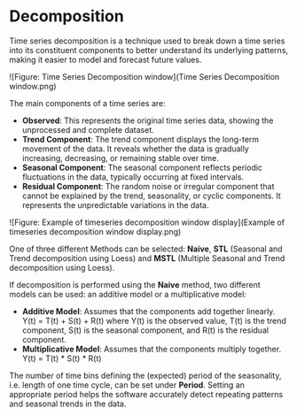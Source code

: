 # Decomposition

Time series decomposition is a technique used to break down a time series into its constituent components to better understand its underlying patterns, making it easier to model and forecast future values.

![Figure: Time Series Decomposition window](Time Series Decomposition window.png)

The main components of a time series are:

- **Observed**: This represents the original time series data, showing the unprocessed and complete dataset.
- **Trend Component**: The trend component displays the long-term movement of the data. It reveals whether the data is gradually increasing, decreasing, or remaining stable over time.
- **Seasonal Component**: The seasonal component reflects periodic fluctuations in the data, typically occurring at fixed intervals.
- **Residual Component**: The random noise or irregular component that cannot be explained by the trend, seasonality, or cyclic components. It represents the unpredictable variations in the data.

![Figure: Example of timeseries decomposition window display](Example of timeseries decomposition window display.png)

One of three different Methods can be selected: **Naive**, **STL** (Seasonal and Trend decomposition using Loess) and **MSTL** (Multiple Seasonal and Trend decomposition using Loess).

If decomposition is performed using the **Naive** method, two different models can be used: an additive model or a multiplicative model:

- **Additive Model**: Assumes that the components add together linearly. Y(t) = T(t) + S(t) + R(t) where Y(t) is the observed value, T(t) is the trend component, S(t) is the seasonal component, and R(t) is the residual component.
- **Multiplicative Model**: Assumes that the components multiply together. Y(t) = T(t) * S(t) * R(t)

The number of time bins defining the (expected) period of the seasonality, i.e. length of one time cycle, can be set under **Period**.
Setting an appropriate period helps the software accurately detect repeating patterns and seasonal trends in the data.

[//]: # (TODO: Above phragragh about time bins is right? need Anton help to modify...)
[//]: # (TODO: The above figure is not good example, yes? which variable choose will be better...)
[//]: # (TODO: Need to add more expalnantion for software using of Naive, STL, MSTL...)

